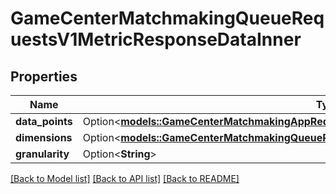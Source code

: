 # GameCenterMatchmakingQueueRequestsV1MetricResponseDataInner

## Properties

Name | Type | Description | Notes
------------ | ------------- | ------------- | -------------
**data_points** | Option<[**models::GameCenterMatchmakingAppRequestsV1MetricResponseDataInnerDataPoints**](GameCenterMatchmakingAppRequestsV1MetricResponse_data_inner_dataPoints.md)> |  | [optional]
**dimensions** | Option<[**models::GameCenterMatchmakingQueueRequestsV1MetricResponseDataInnerDimensions**](GameCenterMatchmakingQueueRequestsV1MetricResponse_data_inner_dimensions.md)> |  | [optional]
**granularity** | Option<**String**> |  | [optional]

[[Back to Model list]](../README.md#documentation-for-models) [[Back to API list]](../README.md#documentation-for-api-endpoints) [[Back to README]](../README.md)


